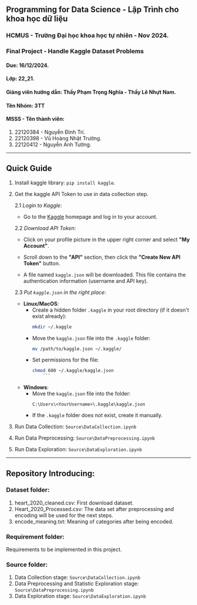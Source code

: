 ## **Programming for Data Science - Lập Trình cho khoa học dữ liệu**
### **HCMUS - Trường Đại học khoa học tự nhiên - Nov 2024.**
### **Final Project - Handle Kaggle Dataset Problems**
#### **Due:** 16/12/2024.
#### **Lớp:** 22_21.
#### **Giảng viên hướng dẫn:** Thầy Phạm Trọng Nghĩa - Thầy Lê Nhựt Nam.
#### **Tên Nhóm:** 3TT
#### **MSSS - Tên thành viên:**
1. 22120384 - Nguyễn Đình Trí.
2. 22120398 - Vũ Hoàng Nhật Trường.
3. 22120412 - Nguyễn Anh Tường.
 
---

## Quick Guide
1. Install kaggle library: `pip install kaggle`.
2. Get the kaggle API Token to use in data collection step.

   2.1 *Login to Kaggle*:

   - Go to the [Kaggle](https://www.kaggle.com/) homepage and log in to your account.

   2.2 *Download API Token*:

   - Click on your profile picture in the upper right corner and select **"My Account"**.

   - Scroll down to the **"API"** section, then click the **"Create New API Token"** button.

   - A file named `kaggle.json` will be downloaded. This file contains the authentication information (username and API key).

   2.3 *Put `kaggle.json` in the right place*:
    - **Linux/MacOS**:
        - Create a hidden folder `.kaggle` in your root directory (if it doesn't exist already):
           ```bash
           mkdir ~/.kaggle
           ```
      - Move the `kaggle.json` file into the `.kaggle` folder:
           ```bash
           mv /path/to/kaggle.json ~/.kaggle/
           ```
      - Set permissions for the file:
           ```bash
           chmod 600 ~/.kaggle/kaggle.json
               ```
   - **Windows**:
     - Move the `kaggle.json` file into the folder:
       ```
       C:\Users\<YourUsername>\.kaggle\kaggle.json
       ```
     - If the `.kaggle` folder does not exist, create it manually.

3. Run Data Collection: `Source\DataCollection.ipynb`
4. Run Data Preprocessing: `Source\DataPreprocessing.ipynb`
5. Run Data Exploration: `Source\DataExploration.ipynb`

---

## Repository Introducing:

### **Dataset folder:**
1. heart_2020_cleaned.csv: First download dataset.
2. Heart_2020_Processed.csv: The data set after preprocessing and encoding will be used for the next steps.
3. encode_meaning.txt: Meaning of categories after being encoded.
### **Requirement folder:**
  Requirements to be implemented in this project.
### **Source folder:** 
1. Data Collection stage: `Source\DataCollection.ipynb`
2. Data Preprocessing and Statistic Exploration stage: `Source\DataPreprocessing.ipynb`
3. Data Exploration stage: `Source\DataExploration.ipynb`
